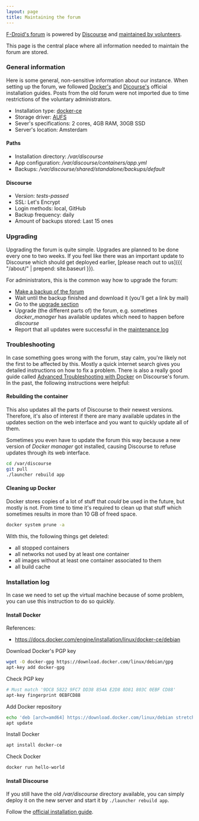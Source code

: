 ```yaml
---
layout: page
title: Maintaining the forum
---
```


[F-Droid's forum](https://forum.f-droid.org) is powered by
[Discourse](https://www.discourse.org/) and
[maintained by volunteers](https://forum.f-droid.org/about).

This page is the central place where all information needed to maintain
the forum are stored.

### General information

Here is some general, non-sensitive information about our instance.
When setting up the forum, we followed
[Docker's](https://docs.docker.com/engine/installation/linux/docker-ce/debian)
and [Dicourse's](https://github.com/discourse/discourse/blob/master/docs/INSTALL-cloud.md)
official installation guides.
Posts from the old forum were not imported
due to time restrictions of the voluntary administrators.

* Installation type: [docker-ce](https://github.com/discourse/discourse_docker)
* Storage driver: [AUFS](https://docs.docker.com/engine/userguide/storagedriver/aufs-driver/)
* Sever's specifications: 2 cores, 4GB RAM, 30GB SSD
* Server's location: Amsterdam

#### Paths

* Installation directory: _/var/discourse_
* App configuration: _/var/discourse/containers/app.yml_
* Backups: _/var/discourse/shared/standalone/backups/default_

#### Discourse

* Version: _tests-passed_
* SSL: Let's Encrypt
* Login methods: local, GitHub
* Backup frequency: daily
* Amount of backups stored: Last 15 ones

### Upgrading

Upgrading the forum is quite simple.
Upgrades are planned to be done every one to two weeks.
If you feel like there was an important update to Discourse which should
get deployed earlier,
[please reach out to us]({{ "/about/" | prepend: site.baseurl }}).

For administrators, this is the common way how to upgrade the forum:

* [Make a backup of the forum](https://forum.f-droid.org/admin/backups)
* Wait until the backup finished and download it (you'll get a link by mail)
* Go to the [upgrade section](https://forum.f-droid.org/admin/upgrade)
* Upgrade (the different parts of) the forum, e.g. sometimes
_docker_manager_ has available updates which need to happen before _discourse_
* Report that all updates were successful in the
[maintenance log](https://forum.f-droid.org/t/maintenance-log/775)

### Troubleshooting

In case something goes wrong with the forum, stay calm, you're likely
not the first to be affected by this. Mostly a quick internet search
gives you detailed instructions on how to fix a problem.
There is also a really good guide called
[Advanced Troubleshooting with Docker](https://meta.discourse.org/t/advanced-troubleshooting-with-docker/15927)
on Discourse's forum. In the past, the following instructions were
helpful:

#### Rebuilding the container

This also updates all the parts of Discourse to their newest versions.
Therefore, it's also of interest if there are many available updates
in the updates section on the web interface and you want to quickly
update all of them.

Sometimes you even have to update the forum this way because
a new version of _Docker manager_ got installed, causing Discourse
to refuse updates through its web interface.

```bash
cd /var/discourse
git pull
./launcher rebuild app
```

#### Cleaning up Docker

Docker stores copies of a lot of stuff that _could_ be used in the future,
but mostly is not. From time to time it's required to clean up that stuff
which sometimes results in more than 10 GB of freed space.

```bash
docker system prune -a
```

With this, the following things get deleted:

* all stopped containers
* all networks not used by at least one container
* all images without at least one container associated to them
* all build cache

### Installation log

In case we need to set up the virtual machine because of some problem,
you can use this instruction to do so quickly.

#### Install Docker

References:

* https://docs.docker.com/engine/installation/linux/docker-ce/debian

Download Docker's PGP key

```bash
wget -O docker-gpg https://download.docker.com/linux/debian/gpg
apt-key add docker-gpg
```

Check PGP key

```bash
# Must match '9DC8 5822 9FC7 DD38 854A E2D8 8D81 803C 0EBF CD88'
apt-key fingerprint 0EBFCD88
```

Add Docker repository

```bash
echo 'deb [arch=amd64] https://download.docker.com/linux/debian stretch stable' >> /etc/apt/sources.list.d/docker.com.list
apt update
```

Install Docker

```bash
apt install docker-ce
```

Check Docker

```bash
docker run hello-world
```

#### Install Discourse

If you still have the old _/var/discourse_ directory available,
you can simply deploy it on the new server and start it by
`./launcher rebuild app`.

Follow the
[official installation guide](https://github.com/discourse/discourse/blob/master/docs/INSTALL-cloud.md).
